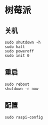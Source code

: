 # 树莓派

## 关机

```shell
sudo shutdown -h 
sudo halt
sudo poweroff
sudo init 0
```

## 重启

```shell
sudo reboot
shutdown -r now
```

## 配置

```shell
sudo raspi-config
```

